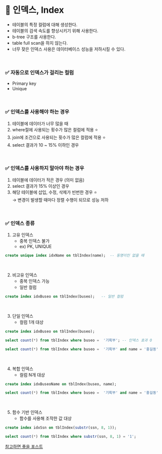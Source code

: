 # 📌 인덱스, Index
- 테이블의 특정 컬럼에 대해 생성한다.
- 테이블의 검색 속도를 향상시키기 위해 사용한다.
- b-tree 구조를 사용한다.
- table full scan을 하지 않는다.
- 너무 잦은 인덱스 사용은 데이터베이스 성능을 저하시킬 수 있다.

<br>

### ✅ 자동으로 인덱스가 걸리는 컬럼
- Primary key
- Unique

<br>

### ✅ 인덱스를 사용해야 하는 경우
1. 테이블에 데이터가 너무 많을 때
2. where절에 사용되는 횟수가 많은 컬럼에 적용 ⭐
3. join에 조건으로 사용되는 횟수가 많은 컬럼에 적용 ⭐
4. select 결과가 10 ~ 15% 이하인 경우

<br>

### ✅ 인덱스를 사용하지 말아야 하는 경우
1. 테이블에 데이터가 적은 경우 (의미 없음)
2. select 결과가 15% 이상인 경우
3. 해당 테이블에 삽입, 수정, 삭제가 빈번한 경우 ⭐ <br>
→ 변경이 발생할 때마다 정렬 수행이 되므로 성능 저하

<br>

### ✅ 인덱스 종류
1. 고유 인덱스
    - 중복 인덱스 불가
    - ex) PK, UNIQUE
```sql
create unique index idxName on tblIndex(name);  -- 동명이인 없을 때
```

<br>


2. 비고유 인덱스
    - 중복 인덱스 가능
    - 일반 컬럼
```sql
create index idxBuseo on tblIndex(buseo);   -- 일반 컬럼
```

<br>

3. 단일 인덱스
    - 컬럼 1개 대상
```sql
create index idxBuseo on tblIndex(buseo);

select count(*) from tblIndex where buseo =  '기획부'; -- 인덱스 효과 O

select count(*) from tblIndex where buseo =  '기획부' and name = '홍길동'; -- 인덱스 효과 X
```

<br>


4. 복합 인덱스
    - 컬럼 N개 대상
```sql
create index idxBuseoName on tblIndex(buseo, name);

select count(*) from tblIndex where buseo =  '기획부' and name = '홍길동'; -- 인덱스 효과 O
```

<br>


5. 함수 기반 인덱스
    - 함수를 사용해 조작한 값 대상
```sql
create index idxSsn on tblIndex(substr(ssn, 8, 1));

select count(*) from tblIndex where substr(ssn, 8, 1) = '1';
```

[참고하면 좋을 포스트](https://coding-factory.tistory.com/746)